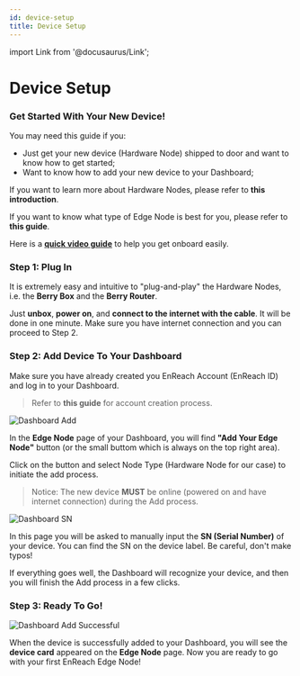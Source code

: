 ```yaml
---
id: device-setup
title: Device Setup
---
```

import Link from '@docusaurus/Link';

# Device Setup

### Get Started With Your New Device!

You may need this guide if you:

- Just get your new device (Hardware Node) shipped to door and want to know how to get started; 
- Want to know how to add your new device to your Dashboard;  

>
If you want to learn more about Hardware Nodes, please refer to <Link to="/edge-node/types">**this introduction**</Link>. 
>
If you want to know what type of Edge Node is best for you, please refer to  <Link to="/user-guides/run-node">**this guide**</Link>. 

Here is a [**quick video guide**](https://www.youtube.com/watch?v=YtjHVk2KA9w) to help you get onboard easily. 


### Step 1: Plug In

It is extremely easy and intuitive to "plug-and-play" the Hardware Nodes, i.e. the **Berry Box** and the **Berry Router**.  

Just **unbox**, **power on**, and **connect to the internet with the cable**. It will be done in one minute. Make sure you have internet connection and you can proceed to Step 2. 


### Step 2: Add Device To Your Dashboard

Make sure you have already created you EnReach Account (EnReach ID) and log in to your Dashboard. 

> Refer to <Link to="/user-guides/dashboard">**this guide**</Link> for account creation process. 

![Dashboard Add](/image/user-guides/dashboard_add.png)

In the **Edge Node** page of your Dashboard, you will find **"Add Your Edge Node"** button (or the small buttom which is always on the top right area). 

Click on the button and select Node Type (Hardware Node for our case) to initiate the add process. 

> Notice: The new device **MUST** be online (powered on and have internet connection) during the Add process. 

![Dashboard SN](/image/user-guides/dashboard_SN.png)

In this page you will be asked to manually input the **SN (Serial Number)** of your device. You can find the SN on the device label. Be careful, don't make typos!

If everything goes well, the Dashboard will recognize your device, and then you will finish the Add process in a few clicks. 


### Step 3: Ready To Go!

![Dashboard Add Successful](/image/user-guides/dashboard_add_successful.png)

When the device is successfully added to your Dashboard, you will see the **device card** appeared on the **Edge Node** page. Now you are ready to go with your first EnReach Edge Node!







